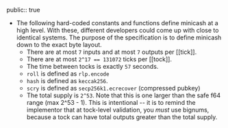 public:: true

- The following hard-coded constants and functions define minicash at a high level. With these, different developers could come up with close to identical systems. The purpose of the specification is to define minicash down to the exact byte layout.
	- There are at most `7` inputs and at most `7` outputs per [[tick]].
	- There are at most `2^17 == 131072` ticks per [[tock]].
	- The time between tocks is exactly `57` seconds.
	- `roll` is defined as `rlp.encode`
	- `hash` is defined as `keccak256`.
	- `scry` is defined as `secp256k1.ecrecover` (compressed pubkey)
	- The total supply is `2^53`. Note that this is one larger than the safe f64 range (max 2^53 - 1). This is intentional -- it is to remind the implementor that at tock-level validation, you *must* use bignums, because a tock can have total outputs greater than the total supply.